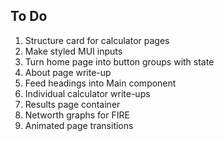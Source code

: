 ## To Do

1. Structure card for calculator pages
1. Make styled MUI inputs
1. Turn home page into button groups with state
1. About page write-up
1. Feed headings into Main component
1. Individual calculator write-ups
1. Results page container
1. Networth graphs for FIRE
1. Animated page transitions
